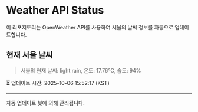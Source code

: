 
# Weather API Status

이 리포지토리는 OpenWeather API를 사용하여 서울의 날씨 정보를 자동으로 업데이트합니다.

## 현재 서울 날씨
> 서울의 현재 날씨: light rain, 온도: 17.76°C, 습도: 94%

⏳ 업데이트 시간: 2025-10-06 15:52:17 (KST)

---
자동 업데이트 봇에 의해 관리됩니다.
